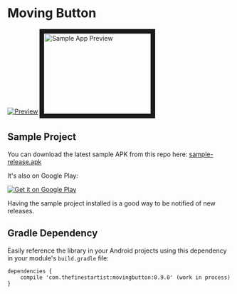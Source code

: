 # Moving Button

[![Preview](http://img.youtube.com/vi/myheMkavjzk/0.jpg)](http://www.youtube.com/watch?v=myheMkavjzk)
<a href="http://www.youtube.com/watch?feature=player_embedded&v=myheMkavjzk
" target="_blank"><img src="http://img.youtube.com/vi/myheMkavjzk/0.jpg" 
alt="Sample App Preview" width="240" height="180" border="10" /></a>

## Sample Project

You can download the latest sample APK from this repo here: [sample-release.apk](https://github.com/thefinestartist/movingbutton/blob/master/sample/sample-release.apk)

It's also on Google Play:

<a href="https://play.google.com/store/apps/details?id=com.thefinestartist.movingbutton.sample">
  <img alt="Get it on Google Play"
       src="https://developer.android.com/images/brand/en_generic_rgb_wo_60.png" />
</a>

Having the sample project installed is a good way to be notified of new releases.

## Gradle Dependency

Easily reference the library in your Android projects using this dependency in your module's `build.gradle` file:

```Gradle
dependencies {
    compile 'com.thefinestartist:movingbutton:0.9.0' (work in process)
}
```
